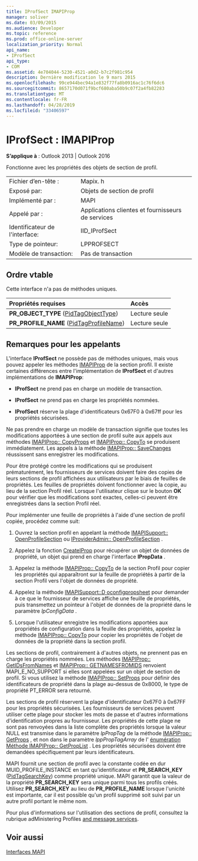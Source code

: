 ```yaml
---
title: IProfSect IMAPIProp
manager: soliver
ms.date: 03/09/2015
ms.audience: Developer
ms.topic: reference
ms.prod: office-online-server
localization_priority: Normal
api_name:
- IProfSect
api_type:
- COM
ms.assetid: 4e704044-5230-4521-a0d2-b7c2f981c954
description: Dernière modification le 9 mars 2015
ms.openlocfilehash: 99ce944bec94a1e832f77fa8b0916ac1c76f6dc6
ms.sourcegitcommit: 8657170d071f9bcf680aba50b9c07f2a4fb82283
ms.translationtype: MT
ms.contentlocale: fr-FR
ms.lasthandoff: 04/28/2019
ms.locfileid: "33406597"
---
```

# <a name="iprofsect--imapiprop"></a>IProfSect : IMAPIProp

  
  
**S’applique à** : Outlook 2013 | Outlook 2016 
  
Fonctionne avec les propriétés des objets de section de profil. 
  
|||
|:-----|:-----|
|Fichier d’en-tête :  <br/> |Mapix. h  <br/> |
|Exposé par:  <br/> |Objets de section de profil  <br/> |
|Implémenté par :  <br/> |MAPI  <br/> |
|Appelé par :  <br/> |Applications clientes et fournisseurs de services  <br/> |
|Identificateur de l'interface:  <br/> |IID_IProfSect  <br/> |
|Type de pointeur:  <br/> |LPPROFSECT  <br/> |
|Modèle de transaction:  <br/> |Pas de transaction  <br/> |
   
## <a name="vtable-order"></a>Ordre vtable

Cette interface n'a pas de méthodes uniques.
  
|**Propriétés requises**|**Accès**|
|:-----|:-----|
|**PR_OBJECT_TYPE** ([PidTagObjectType](pidtagobjecttype-canonical-property.md))  <br/> |Lecture seule  <br/> |
|**PR_PROFILE_NAME** ([PidTagProfileName](pidtagprofilename-canonical-property.md))  <br/> |Lecture seule  <br/> |
   
## <a name="notes-to-callers"></a>Remarques pour les appelants

L'interface **IProfSect** ne possède pas de méthodes uniques, mais vous pouvez appeler les méthodes [IMAPIProp](imapipropiunknown.md) de la section profil. Il existe certaines différences entre l'implémentation de **IProfSect** et d'autres implémentations de **IMAPIProp**:
  
- **IProfSect** ne prend pas en charge un modèle de transaction. 
    
- **IProfSect** ne prend pas en charge les propriétés nommées. 
    
- **IProfSect** réserve la plage d'identificateurs 0x67F0 à 0x67ff pour les propriétés sécurisées. 
    
Ne pas prendre en charge un modèle de transaction signifie que toutes les modifications apportées à une section de profil suite aux appels aux méthodes [IMAPIProp:: CopyProps](imapiprop-copyprops.md) et [IMAPIProp:: CopyTo](imapiprop-copyto.md) se produisent immédiatement. Les appels à la méthode [IMAPIProp:: SaveChanges](imapiprop-savechanges.md) réussissent sans enregistrer les modifications. 
  
Pour être protégé contre les modifications qui se produisent prématurément, les fournisseurs de services doivent faire des copies de leurs sections de profil affichées aux utilisateurs par le biais de feuilles de propriétés. Les feuilles de propriétés doivent fonctionner avec la copie, au lieu de la section Profil réel. Lorsque l'utilisateur clique sur le bouton **OK** pour vérifier que les modifications sont exactes, celles-ci peuvent être enregistrées dans la section Profil réel. 
  
Pour implémenter une feuille de propriétés à l'aide d'une section de profil copiée, procédez comme suit:
  
1. Ouvrez la section profil en appelant la méthode [IMAPISupport:: OpenProfileSection](imapisupport-openprofilesection.md) ou [IProviderAdmin:: OpenProfileSection](iprovideradmin-openprofilesection.md) . 
    
2. Appelez la fonction [CreateIProp](createiprop.md) pour récupérer un objet de données de propriété, un objet qui prend en charge l'interface **IPropData** . 
    
3. Appelez la méthode [IMAPIProp:: CopyTo](imapiprop-copyto.md) de la section Profil pour copier les propriétés qui apparaîtront sur la feuille de propriétés à partir de la section Profil vers l'objet de données de propriété. 
    
4. Appelez la méthode [IMAPISupport::D oconfigpropsheet](imapisupport-doconfigpropsheet.md) pour demander à ce que le fournisseur de services affiche une feuille de propriétés, puis transmettez un pointeur à l'objet de données de la propriété dans le paramètre _lpConfigData_ . 
    
5. Lorsque l'utilisateur enregistre les modifications apportées aux propriétés de configuration dans la feuille des propriétés, appelez la méthode [IMAPIProp:: CopyTo](imapiprop-copyto.md) pour copier les propriétés de l'objet de données de la propriété dans la section profil. 
    
Les sections de profil, contrairement à d'autres objets, ne prennent pas en charge les propriétés nommées. Les méthodes [IMAPIProp:: GetIDsFromNames](imapiprop-getidsfromnames.md) et [IMAPIProp:: GETNAMESFROMIDS](imapiprop-getnamesfromids.md) renvoient MAPI_E_NO_SUPPORT si elles sont appelées sur un objet de section de profil. Si vous utilisez la méthode [IMAPIProp:: SetProps](imapiprop-setprops.md) pour définir des identificateurs de propriété dans la plage au-dessus de 0x8000, le type de propriété PT_ERROR sera retourné. 
  
Les sections de profil réservent la plage d'identificateur 0x67F0 à 0x67FF pour les propriétés sécurisées. Les fournisseurs de services peuvent utiliser cette plage pour stocker les mots de passe et d'autres informations d'identification propres au fournisseur. Les propriétés de cette plage ne sont pas renvoyées dans la liste complète des propriétés lorsque la valeur NULL est transmise dans le paramètre _lpPropTag_ de la méthode [IMAPIProp:: GetProps](imapiprop-getprops.md) , et non dans le paramètre _lppPropTagArray_ de l' [énumération Méthode IMAPIProp:: GetPropList](imapiprop-getproplist.md) . Les propriétés sécurisées doivent être demandées spécifiquement par leurs identificateurs. 
  
MAPI fournit une section de profil avec la constante codée en dur MUID_PROFILE_INSTANCE en tant qu'identificateur et **PR_SEARCH_KEY** ([PidTagSearchKey](pidtagsearchkey-canonical-property.md)) comme propriété unique. MAPI garantit que la valeur de la propriété **PR_SEARCH_KEY** sera unique parmi tous les profils créés. Utilisez **PR_SEARCH_KEY** au lieu de **PR_PROFILE_NAME** lorsque l'unicité est importante, car il est possible qu'un profil supprimé soit suivi par un autre profil portant le même nom. 
  
Pour plus d'informations sur l'utilisation des sections de profil, consultez la rubrique adMinistering Profiles [and message services](administering-profiles-and-message-services.md).
  
## <a name="see-also"></a>Voir aussi



[Interfaces MAPI](mapi-interfaces.md)

